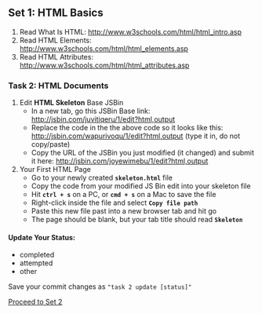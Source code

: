 ## Set 1: HTML Basics

1.  Read What Is HTML:	<http://www.w3schools.com/html/html_intro.asp>
2.  Read HTML Elements: 	<http://www.w3schools.com/html/html_elements.asp>
3.  Read HTML Attributes: 	<http://www.w3schools.com/html/html_attributes.asp>

### Task 2: HTML Documents

1. Edit __HTML Skeleton__ Base JSBin
    * In a new tab, go this JSBin Base link: <http://jsbin.com/juvitiqeru/1/edit?html,output>
    * Replace the code in the the above code so it looks like this: <http://jsbin.com/wapurivoqu/1/edit?html,output> (type it in, do not copy/paste)
    * Copy the URL of the JSBin you just modified (it changed) and submit it here: <http://jsbin.com/joyewimebu/1/edit?html,output>
2. Your First HTML Page
    * Go to your newly created __`skeleton.html`__ file
    * Copy the code from your modified JS Bin edit into your skeleton file
    * Hit __`ctrl + s`__ on a PC, or __`cmd + s`__ on a Mac to save the file
    * Right-click inside the file and select __`Copy file path`__
    * Paste this new file past into a new browser tab and hit go
    * The page should be blank, but your tab title should read __`Skeleton`__

#### Update Your Status:
- completed
- attempted
- other

Save your commit changes as `"task 2 update [status]"`

[Proceed to Set 2](set_2.md)

